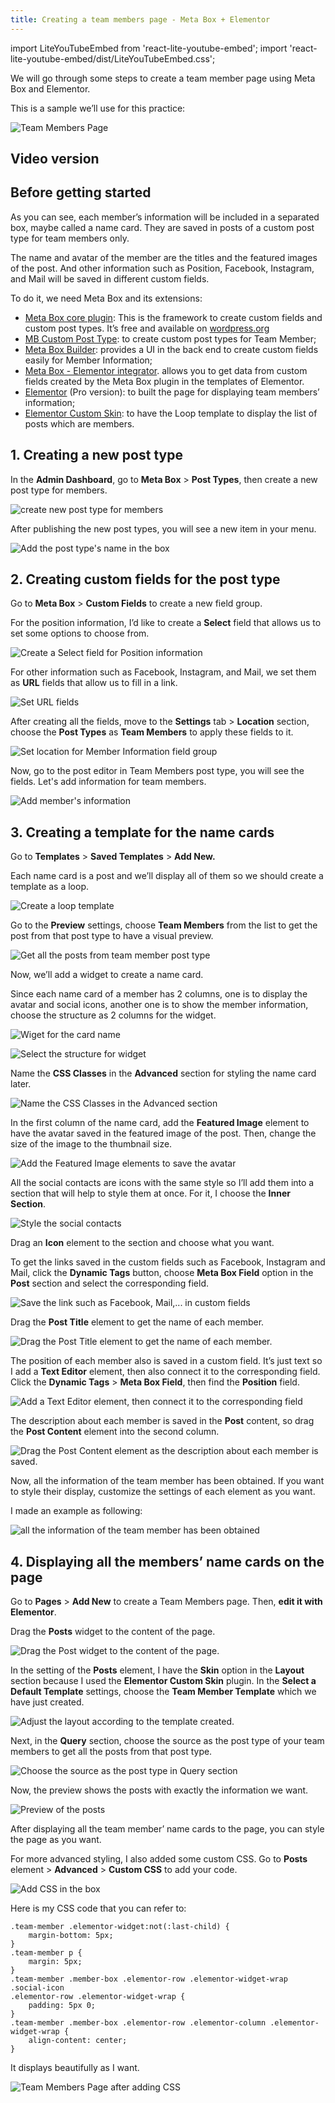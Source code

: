 ```yaml
---
title: Creating a team members page - Meta Box + Elementor
---
```



import LiteYouTubeEmbed from 'react-lite-youtube-embed';
import 'react-lite-youtube-embed/dist/LiteYouTubeEmbed.css';


We will go through some steps to create a team member page using Meta Box and Elementor.

This is a sample we’ll use for this practice:

![Team Members Page](https://i.imgur.com/FjOklKG.png)

## Video version

<LiteYouTubeEmbed id='gemgZLtMe84' />

## Before getting started

As you can see, each member’s information will be included in a separated box, maybe called a name card. They are saved in posts of a custom post type for team members only.

The name and avatar of the member are the titles and the featured images of the post. And other information such as Position, Facebook, Instagram, and Mail will be saved in different custom fields.

To do it, we need Meta Box and its extensions:

* <a href="https://wordpress.org/plugins/meta-box/">Meta Box core plugin</a>: This is the framework to create custom fields and custom post types. It’s free and available on <a href="https://wordpress.org/plugins/meta-box/">wordpress.org</a>
* <a href="https://metabox.io/plugins/custom-post-type/">MB Custom Post Type</a>: to create custom post types for Team Member;
* <a href="https://metabox.io/plugins/meta-box-builder/">Meta Box Builder</a>: provides a UI in the back end to create custom fields easily for Member Information;
* <a href="https://metabox.io/plugins/mb-elementor-integrator/">Meta Box - Elementor integrator</a>. allows you to get data from custom fields created by the Meta Box plugin in the templates of Elementor.
* <a href="https://elementor.com/">Elementor</a> (Pro version): to built the page for displaying team members’ information;
* <a href="https://wordpress.org/plugins/ele-custom-skin/">Elementor Custom Skin</a>: to have the Loop template to display the list of posts which are members.

## 1. Creating a new post type

In the **Admin Dashboard**, go to **Meta Box** &gt; **Post Types**, then create a new post type for members.

![create new post type for members](https://i.imgur.com/yb8gspm.png)

After publishing the new post types, you will see a new item in your menu.

![Add the post type's name in the box](https://i.imgur.com/LECK97n.png)

## 2. Creating custom fields for the post type

Go to **Meta Box** &gt; **Custom Fields** to create a new field group.

For the position information, I’d like to create a **Select** field that allows us to set some options to choose from.

![Create a Select field for Position information](https://i.imgur.com/ILn7UvY.png)

For other information such as Facebook, Instagram, and Mail, we set them as **URL** fields that allow us to fill in a link.

![Set URL fields](https://i.imgur.com/7R4Yxwc.png)

After creating all the fields, move to the **Settings** tab &gt; **Location** section, choose the **Post Types** as **Team Members** to apply these fields to it.

![Set location for Member Information field group](https://i.imgur.com/nXqbnRN.png)

Now, go to the post editor in Team Members post type, you will see the fields. Let's add information for team members.

![Add member's information](https://i.imgur.com/CeHd3gg.png)

## 3. Creating a template for the name cards

Go to **Templates** &gt; **Saved Templates** &gt; **Add New.**

Each name card is a post and we’ll display all of them so we should create a template as a loop.

![Create a loop template](https://i.imgur.com/1Cg3YHL.png)

Go to the **Preview** settings, choose **Team Members** from the list to get the post from that post type to have a visual preview.

![Get all the posts from team member post type](https://i.imgur.com/prLJp0j.png)

Now, we’ll add a widget to create a name card.

Since each name card of a member has 2 columns, one is to display the avatar and social icons, another one is to show the member information, choose the structure as 2 columns for the widget.

![Wiget for the card name](https://i.imgur.com/81TJUid.png)

![Select the structure for widget](https://i.imgur.com/WoZnO4s.png)

Name the **CSS Classes** in the **Advanced** section for styling the name card later.

![Name the CSS Classes in the Advanced section](https://i.imgur.com/WiM15iC.png)

In the first column of the name card, add the **Featured Image** element to have the avatar saved in the featured image of the post. Then, change the size of the image to the thumbnail size.

![Add the Featured Image elements to save the avatar](https://i.imgur.com/Ndkj6Xu.png)

All the social contacts are icons with the same style so I’ll add them into a section that will help to style them at once. For it, I choose the **Inner Section**.

![Style the social contacts](https://i.imgur.com/wkZE625.png)

Drag an **Icon** element to the section and choose what you want.

To get the links saved in the custom fields such as Facebook, Instagram and Mail, click the **Dynamic Tags** button, choose **Meta Box Field** option in the **Post** section and select the corresponding field.

![Save the link such as Facebook, Mail,... in custom fields](https://i.imgur.com/Gi9GB07.gif)

Drag the **Post Title** element to get the name of each member.

![Drag the Post Title element to get the name of each member.](https://i.imgur.com/eEAof3c.png)

The position of each member also is saved in a custom field. It’s just text so I add a **Text Editor** element, then also connect it to the corresponding field. Click the **Dynamic Tags** &gt; **Meta Box Field**, then find the **Position** field.

![Add a Text Editor element, then connect it to the corresponding field](https://i.imgur.com/NWsSHPj.png)

The description about each member is saved in the **Post** content, so drag the **Post Content** element into the second column.

![Drag the Post Content element as the description about each member is saved.](https://i.imgur.com/uUhUlLN.png)

Now, all the information of the team member has been obtained. If you want to style their display, customize the settings of each element as you want.

I made an example as following:

![all the information of the team member has been obtained](https://i.imgur.com/w0WufAO.gif)

## 4. Displaying all the members’ name cards on the page

Go to **Pages** &gt; **Add New** to create a Team Members page. Then, **edit it with Elementor**.

Drag the **Posts** widget to the content of the page.

![Drag the Post widget to the content of the page.](https://i.imgur.com/VKsQDd7.png)

In the setting of the **Posts** element, I have the **Skin** option in the **Layout** section because I used the **Elementor Custom Skin** plugin. In the **Select a Default Template** settings, choose the **Team Member Template** which we have just created.

![Adjust the layout according to the template created.](https://i.imgur.com/hOdCRot.png)

Next, in the **Query** section, choose the source as the post type of your team members to get all the posts from that post type.

![Choose the source as the post type in Query section](https://i.imgur.com/g9WZtKT.png)

Now, the preview shows the posts with exactly the information we want.

![Preview of the posts](https://i.imgur.com/uQJWMB1.png)

After displaying all the team member’ name cards to the page, you can style the page as you want.

For more advanced styling, I also added some custom CSS. Go to **Posts** element &gt; **Advanced** &gt; **Custom CSS** to add your code.

![Add CSS in the box](https://i.imgur.com/zqMlY7Y.png)

Here is my CSS code that you can refer to:


```
.team-member .elementor-widget:not(:last-child) {
    margin-bottom: 5px;
}
.team-member p {
    margin: 5px;
}
.team-member .member-box .elementor-row .elementor-widget-wrap .social-icon 
.elementor-row .elementor-widget-wrap {
    padding: 5px 0;
}
.team-member .member-box .elementor-row .elementor-column .elementor-widget-wrap {
    align-content: center;
}
```
It displays beautifully as I want.

![Team Members Page after adding CSS](https://i.imgur.com/b2ENTxJ.png)
